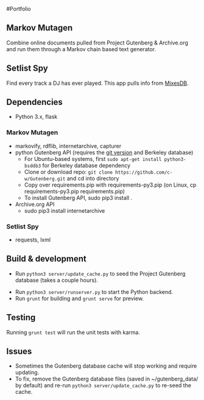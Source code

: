 #Portfolio

## Markov Mutagen
Combine online documents pulled from Project Gutenberg & Archive.org and run them through a Markov chain based text generator.

## Setlist Spy
Find every track a DJ has ever played. This app pulls info from [MixesDB](http://www.mixesdb.com/).

## Dependencies
* Python 3.x, flask
### Markov Mutagen
* markovify, rdflib, internetarchive, capturer
* python Gutenberg API (requires the [git version](https://github.com/c-w/Gutenberg) and Berkeley database)
    - For Ubuntu-based systems, first `sudo apt-get install python3-bsddb3` for Berkeley database dependency
    - Clone or download repo: `git clone https://github.com/c-w/Gutenberg.git` and cd into directory
    - Copy over requirements.pip with requirements-py3.pip (on Linux, cp requirements-py3.pip requirements.pip)
    - To install Gutenberg API, sudo pip3 install .
* Archive.org API
    - sudo pip3 install internetarchive
### Setlist Spy
* requests, lxml

## Build & development

- Run `python3 server/update_cache.py` to seed the Project Gutenberg database (takes a couple hours).
* Run `python3 server/runserver.py` to start the Python backend.
* Run `grunt` for building and `grunt serve` for preview.

## Testing

Running `grunt test` will run the unit tests with karma.

## Issues

* Sometimes the Gutenberg database cache will stop working and require updating.
* To fix, remove the Gutenberg database files (saved in ~/gutenberg_data/ by default) and re-run `python3 server/update_cache.py` to re-seed the cache.

